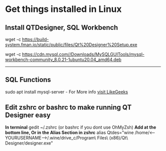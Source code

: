 # Get things installed in Linux

## Install QTDesigner, SQL Workbench

wget -c <https://build-system.fman.io/static/public/files/Qt%20Designer%20Setup.exe>

wget -c <https://cdn.mysql.com//Downloads/MySQLGUITools/mysql-workbench-community_8.0.21-1ubuntu20.04_amd64.deb>
* * *

## SQL Functions

sudo apt install mysql-server
    - For More info
    [visit LikeGeeks](https://likegeeks.com/mysql-on-linux-beginners-tutorial/)

## Edit zshrc or bashrc to make running QT Designer easy

**In terminal**
gedit ~/.zshrc (or bashrc if you dont use OhMyZsh)
**Add at the bottom line, Or in the Alias Section in zshrc**
alias Qtdes="wine /home/<--YOURUSERNAME-->/.wine/drive_c/Program\ Files\ \(x86\)/Qt\ Designer/designer.exe"
